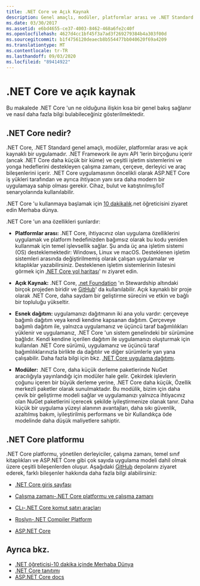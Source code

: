 ```yaml
---
title: .NET Core ve Açık Kaynak
description: Genel amaçlı, modüler, platformlar arası ve .NET Standard açık kaynaklı bir uygulama olan .NET Core hakkında genel bakış konusunu okuyun.
ms.date: 03/30/2017
ms.assetid: e6bd4655-ce37-4003-8462-468a6fe2c40f
ms.openlocfilehash: 4627d4cc1bf45f3a7ad3f269279384b4a303f00d
ms.sourcegitcommit: b1f4756120deaecb8b554477bb040620f69a4209
ms.translationtype: MT
ms.contentlocale: tr-TR
ms.lasthandoff: 09/03/2020
ms.locfileid: "89414922"
---
```

# <a name="net-core-and-open-source"></a>.NET Core ve açık kaynak

Bu makalede .NET Core 'un ne olduğuna ilişkin kısa bir genel bakış sağlanır ve nasıl daha fazla bilgi bulabileceğiniz gösterilmektedir.

## <a name="what-is-net-core"></a>.NET Core nedir?  

.NET Core, .NET Standard genel amaçlı, modüler, platformlar arası ve açık kaynaklı bir uygulamadır. .NET Framework ile aynı API 'lerin birçoğunu içerir (ancak .NET Core daha küçük bir küme) ve çeşitli işletim sistemlerini ve yonga hedeflerini destekleyen çalışma zamanı, çerçeve, derleyici ve araç bileşenlerini içerir. .NET Core uygulamasının öncelikli olarak ASP.NET Core iş yükleri tarafından ve ayrıca ihtiyacın yanı sıra daha modern bir uygulamaya sahip olması gerekir. Cihaz, bulut ve katıştırılmış/IoT senaryolarında kullanılabilir.  
  
.NET Core 'u kullanmaya başlamak için [10 dakikalık](https://dotnet.microsoft.com/learn/dotnet/hello-world-tutorial/intro).net öğreticisini ziyaret edin Merhaba dünya.  
  
.NET Core 'un ana özellikleri şunlardır:
  
- **Platformlar arası:** .NET Core, ihtiyacınız olan uygulama özelliklerini uygulamak ve platform hedefinizden bağımsız olarak bu kodu yeniden kullanmak için temel işlevsellik sağlar. Şu anda üç ana işletim sistemi (OS) desteklemektedir: Windows, Linux ve macOS. Desteklenen işletim sistemleri arasında değiştirilmemiş olarak çalışan uygulamalar ve kitaplıklar yazabilirsiniz. Desteklenen işletim sistemlerinin listesini görmek için [.NET Core yol haritası](https://github.com/dotnet/core/blob/master/roadmap.md)' nı ziyaret edin.
  
- **Açık Kaynak:** .NET Core, [.net Foundation](https://www.dotnetfoundation.org/) 'ın Stewardship altındaki birçok projeden biridir ve [GitHub](https://github.com/)' da kullanılabilir. Açık kaynaklı bir proje olarak .NET Core, daha saydam bir geliştirme sürecini ve etkin ve bağlı bir topluluğu yükseltir.  
  
- **Esnek dağıtım:** uygulamanızı dağıtmanın iki ana yolu vardır: çerçeveye bağımlı dağıtım veya kendi kendine kapsanan dağıtım. Çerçeveye bağımlı dağıtım ile, yalnızca uygulamanız ve üçüncü taraf bağımlılıkları yüklenir ve uygulamanız, .NET Core 'un sistem genelindeki bir sürümüne bağlıdır. Kendi kendine içerilen dağıtım ile uygulamanızı oluşturmak için kullanılan .NET Core sürümü, uygulamanız ve üçüncü taraf bağımlılıklarınızla birlikte da dağıtılır ve diğer sürümlerle yan yana çalışabilir. Daha fazla bilgi için bkz. [.NET Core uygulama dağıtımı](../../core/deploying/index.md).

- **Modüler:** .NET Core, daha küçük derleme paketlerinde NuGet aracılığıyla yayınlandığı için modüler hale gelir. Çekirdek işlevlerin çoğunu içeren bir büyük derleme yerine, .NET Core daha küçük, Özellik merkezli paketler olarak sunulmaktadır. Bu modülik, bizim için daha çevik bir geliştirme modeli sağlar ve uygulamanızı yalnızca ihtiyacınız olan NuGet paketlerini içerecek şekilde iyileştirmenize olanak tanır. Daha küçük bir uygulama yüzeyi alanının avantajları, daha sıkı güvenlik, azaltılmış bakım, iyileştirilmiş performans ve bir Kullandıkça öde modelinde daha düşük maliyetlere sahiptir.  
  
## <a name="the-net-core-platform"></a>.NET Core platformu
  
.NET Core platformu, yönetilen derleyiciler, çalışma zamanı, temel sınıf kitaplıkları ve ASP.NET Core gibi çok sayıda uygulama modeli dahil olmak üzere çeşitli bileşenlerden oluşur. Aşağıdaki [GitHub](https://github.com/) depolarını ziyaret ederek, farklı bileşenler hakkında daha fazla bilgi alabilirsiniz:  
  
- [.NET Core giriş sayfası](https://github.com/dotnet/core)  
  
- [Çalışma zamanı-.NET Core platformu ve çalışma zamanı](https://github.com/dotnet/runtime)  
  
- [CLı-.NET Core komut satırı araçları](https://github.com/dotnet/cli)  
  
- [Roslyn-.NET Compiler Platform](https://github.com/dotnet/roslyn)  
  
- [ASP.NET Core](https://github.com/dotnet/aspnetcore)  
  
## <a name="see-also"></a>Ayrıca bkz.

- [.NET öğreticisi-10 dakika içinde Merhaba Dünya](https://dotnet.microsoft.com/learn/dotnet/hello-world-tutorial/intro)
- [.NET Core tanıtımı](../../core/introduction.md)
- [ASP.NET Core docs](/aspnet/core/)
